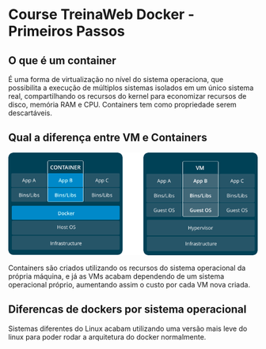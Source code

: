 # Course TreinaWeb Docker - Primeiros Passos

## O que é um container

É uma forma de virtualização no nível do sistema operaciona, que possibilita a execução de múltiplos sistemas isolados em um único sistema real, compartilhando os recursos do kernel para economizar recursos de disco, memória RAM e CPU.
Containers tem como propriedade serem descartáveis.

## Qual a diferença entre VM e Containers

![Virtual Machines vs Docker Containers](images/vm-vs-containers.png)

Containers são criados utilizando os recursos do sistema operacional da própria máquina, e já as VMs acabam dependendo de um sistema operacional próprio, aumentando assim o custo por cada VM nova criada.

## Diferencas de dockers por sistema operacional

Sistemas diferentes do Linux acabam utilizando uma versão mais leve do linux para poder rodar a arquitetura do docker normalmente.
